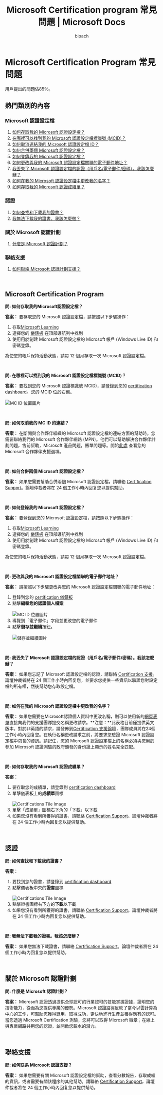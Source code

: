 ﻿---
title: Microsoft Certification program 常見問題 | Microsoft Docs
description: Microsoft Certification program 常見問題
documentationcenter: NA
author: bipach
ms.topic: article
ms.tgt_pltfrm: NA
ms.workload: NA
ms.date: 04/07/2020
ms.author: micsullivan
---

# Microsoft Certification Program 常見問題

用戶提出的問題佔85％。

## 熱門類別的內容

### Microsoft 認證設定檔

1. [如何存取我的 Microsoft 認證設定檔？](#a1)
2. [在哪裡可以找到我的 Microsoft 認證設定檔標識號 (MCID)？](#a2)
3. [如何取消連結我的 Microsoft 認證設定檔 ID？](#a3)
4. [如何合併兩個 Microsoft 認證設定檔？](#a4)
5. [如何登錄我的 Microsoft 認證設定檔？](#a5)
6. [如何更改與我的 Microsoft 認證設定檔關聯的電子郵件地址？](#a6)
7. [我丟失了 Microsoft 認證設定檔的認證（用戶名/電子郵件/密碼）。我該怎麼辦？](#a7)
8. [如何在我的 Microsoft 認證設定檔中更改我的名字？](#a8)
9. [如何存取我的 Microsoft 認證成績單？](#a9)

### 認證
1. [如何查找和下載我的證書？](#b1)
2. [我無法下載我的證書。我該怎麼做？](#b2)

### 關於 Microsoft 認證計劃
1. [什麼是 Microsoft 認證計劃？](#c1)

### 聯絡支援
1. [如何聯絡 Microsoft 認證計劃支援？](#d1)

<br/>

## Microsoft Certification Program

**問: 如何存取我的Microsoft認證設定檔？**<a name="a1"></a>

**答案：** 要存取您的 Microsoft 認證設定檔，請按照以下步驟操作：  

1. 存取[Microsoft Learning](https://www.microsoft.com/learning/)
2. 選擇您的 [儀錶板](https://aka.ms/certdashboard) 在頂部導航列中找到
3. 使用用於創建 Microsoft 認證設定檔的 Microsoft 帳戶 (Windows Live ID) 和密碼登錄。

為使您的帳戶保持活動狀態，請每 12 個月存取一次 Microsoft 認證設定檔。  

<br/>

**問: 在哪裡可以找到我的 Microsoft 認證設定檔標識號 (MCID)？**<a name="a2"></a>

**答案：** 要找到您的 Microsoft 認證標識號 MCID)，請登錄到您的 [certification dashboard](https://aka.ms/certdashboard)。您的 MCID 位於右側。 <br/><br/>
![MC ID 位置圖片](images/find-mc-id.png)<br/>

<br/>

**問: 如何取消我的 MC ID 的連結？**<a name="a3"></a>

**答案：** 在斷開與合作夥伴組織的 Microsoft 認證設定檔的連結方面的幫助時，您需要聯絡我們的 Microsoft 合作夥伴網路 (MPN)。他們可以幫助解決合作夥伴計劃問題，售前幫助，Microsoft 產品問題，賬單問題等。開始[此處](https://partner.microsoft.com/support/) 查看您的 Microsoft 合作夥伴支援選項。

<br/>

**問: 如何合併兩個 Microsoft 認證設定檔？**<a name="a4"></a>

**答案：** 如果您需要幫助合併兩個 Microsoft 認證設定檔，請聯絡 [Certification Support](https://aka.ms/mcpforum)。論壇仲裁者將在 24 個工作小時內回复您以提供幫助。

<br/>

**問: 如何登錄我的 Microsoft 認證設定檔？**<a name="a5"></a>

**答案：** 要登錄到您的 Microsoft 認證設定檔，請按照以下步驟操作：
 
1. 存取[Microsoft Learning](https://www.microsoft.com/learning/)
2. 選擇您的 [儀錶板](https://aka.ms/certdashboard) 在頂部導航列中找到
3. 使用用於創建 Microsoft 認證設定檔的 Microsoft 帳戶 (Windows Live ID) 和密碼登錄。

為使您的帳戶保持活動狀態，請每 12 個月存取一次 Microsoft 認證設定檔。

<br/>

**問: 更改與我的 Microsoft 認證設定檔關聯的電子郵件地址？**<a name="a6"></a>

**答案：** 請按照以下步驟更改與您的 Microsoft 認證設定檔關聯的電子郵件地址：

1. 登錄到您的 [certification 儀錶板](https://aka.ms/certdashboard)
2. 點擊**編輯您的認證個人檔案**<br/><br/>
![MC ID 位置圖片](images/find-mc-id.png)<br/>
3. 導覽到「電子郵件」字段並更改您的電子郵件
4. 點擊**儲存並繼續**按鈕。<br/><br/>
![儲存並繼續圖片](images/save-and-continue.jpg)<br/>

<br/>

**問: 我丟失了 Microsoft 認證設定檔的認證（用戶名/電子郵件/密碼）。我該怎麼辦？**<a name="a7"></a>

**答案：** 如果您忘記了 Microsoft 認證設定檔的認證，請聯絡 [Certification 支援](https://aka.ms/mcpforum)。論壇仲裁者將在 24 個工作小時內回复您，並要求您提供一些資訊以驗證您對設定檔的所有權，然後幫助您存取設定檔。

<br/>

**問: 如何在我的 Microsoft 認證設定檔中更改我的名字？**<a name="a8"></a>

**答案：** 如果您需要在Microsoft認證個人資料中更改名稱，則可以使用新的[網頁表單](https://aka.ms/MSCertificationLegalNamechange)直接向我們的支援團隊提交名稱更改請求。**注意：**此表格目前僅提供英文版本。對於非英語的請求，請發佈到[Certification 支援論壇](https://aka.ms/mcpforum)，團隊成員將在24個工作小時內回复您。在執行名稱更改請求之前，將要求您驗證 Microsoft 認證設定檔中包含的資訊。請記住，您的 Microsoft 認證設定檔上的名稱必須與您用於參加 Microsoft 認證測驗的政府頒發的身份證上顯示的姓名完全匹配。

<br/>

**問: 如何存取我的 Microsoft 認證成績單？**<a name="a9"></a>

**答案：**
1. 要存取您的成績單，請登錄到 [certification dashboard](https://aka.ms/certdashboard)
2. 單擊儀表板上的**成績單**圖標<br/><br/>
![Certifications Tile Image](images/certifications-tile.jpg)<br/>
3. 單擊「成績單」圖標右下角的「下載」以下載
4. 如果您沒有看到所獲得的證書，請聯絡 [Certification Support](https://aka.ms/mcpforum)。論壇仲裁者將在 24 個工作小時內回复您以提供幫助。

<br/>

## 認證

**問: 如何查找和下載我的證書？**<a name="b1"></a>

**答案：**
1. 要找到您的證書，請登錄到 [certification dashboard](https://aka.ms/certdashboard)
2. 點擊儀表板中央的**證書**圖標<br/><br/>
![Certifications Tile Image](images/certifications-tile.jpg)<br/>
3. 點擊證書圖標右下方的**下載**以下載
4. 如果您沒有看到所獲得的證書，請聯絡 [Certification Support](https://aka.ms/mcpforum)。論壇仲裁者將在 24 個工作小時內回复您以提供幫助。

<br/>

**問: 我無法下載我的證書。我該怎麼辦？**<a name="b2"></a>

**答案：** 如果您無法下載證書，請聯絡 [Certification Support](https://aka.ms/mcpforum)。論壇仲裁者將在 24 個工作小時內回复您以提供幫助。

<br/>

## 關於 Microsoft 認證計劃

**問: 什麼是 Microsoft 認證計劃？**<a name="c1"></a>

**答案：** Microsoft 認證透過提供全球認可的行業認可的技能掌握證據，證明您的技術能力，從而為您提供專業的優勢。Microsoft 認證路徑反映了當今以雲計算為中心的工作，可幫助您獲得錄用，取得成功，更快地進行生產並獲得應有的認可。當您透過 Microsoft Certification 測驗，您將可以取得 Microsoft 徽章；在線上與專業網路共用您的認證，並開啟您薪水的潛力。

<br/>

## 聯絡支援

**問: 如何联系 Microsoft 認證支援？**<a name="d1"></a>

**答案：** 如果您需要有關 Microsoft 認證設定檔的幫助，查看分數報告，存取成績的資訊，或者需要有關該程序的其他幫助，請聯絡 [Certification Support](https://aka.ms/mcpforum)。論壇仲裁者將在 24 個工作小時內回复您以提供幫助。
